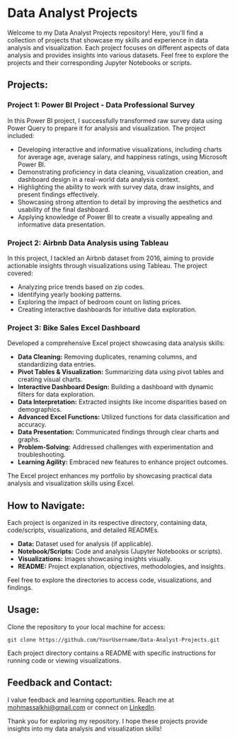 <!DOCTYPE html>
<html>

<body>

<h1>Data Analyst Projects</h1>

<p>Welcome to my Data Analyst Projects repository! Here, you'll find a collection of projects that showcase my skills and experience in data analysis and visualization. Each project focuses on different aspects of data analysis and provides insights into various datasets. Feel free to explore the projects and their corresponding Jupyter Notebooks or scripts.</p>

<h2>Projects:</h2>

<h3>Project 1: Power BI Project - Data Professional Survey </h3>

<p>In this Power BI project, I successfully transformed raw survey data using Power Query to prepare it for analysis and visualization. The project included:</p>

<ul>
  <li>Developing interactive and informative visualizations, including charts for average age, average salary, and happiness ratings, using Microsoft Power BI.</li>
  <li>Demonstrating proficiency in data cleaning, visualization creation, and dashboard design in a real-world data analysis context.</li>
  <li>Highlighting the ability to work with survey data, draw insights, and present findings effectively.</li>
  <li>Showcasing strong attention to detail by improving the aesthetics and usability of the final dashboard.</li>
  <li>Applying knowledge of Power BI to create a visually appealing and informative data presentation.</li>
</ul>

<h3>Project 2: Airbnb Data Analysis using Tableau</h3>

<p>In this project, I tackled an Airbnb dataset from 2016, aiming to provide actionable insights through visualizations using Tableau. The project covered:</p>

<ul>
  <li>Analyzing price trends based on zip codes.</li>
  <li>Identifying yearly booking patterns.</li>
  <li>Exploring the impact of bedroom count on listing prices.</li>
  <li>Creating interactive dashboards for intuitive data exploration.</li>
</ul>

<h3>Project 3: Bike Sales Excel Dashboard</h3>

<p>Developed a comprehensive Excel project showcasing data analysis skills:</p>

<ul>
  <li><strong>Data Cleaning:</strong> Removing duplicates, renaming columns, and standardizing data entries.</li>
  <li><strong>Pivot Tables & Visualization:</strong> Summarizing data using pivot tables and creating visual charts.</li>
  <li><strong>Interactive Dashboard Design:</strong> Building a dashboard with dynamic filters for data exploration.</li>
  <li><strong>Data Interpretation:</strong> Extracted insights like income disparities based on demographics.</li>
  <li><strong>Advanced Excel Functions:</strong> Utilized functions for data classification and accuracy.</li>
  <li><strong>Data Presentation:</strong> Communicated findings through clear charts and graphs.</li>
  <li><strong>Problem-Solving:</strong> Addressed challenges with experimentation and troubleshooting.</li>
  <li><strong>Learning Agility:</strong> Embraced new features to enhance project outcomes.</li>
</ul>

<p>The Excel project enhances my portfolio by showcasing practical data analysis and visualization skills using Excel.</p>

<h2>How to Navigate:</h2>

<p>Each project is organized in its respective directory, containing data, code/scripts, visualizations, and detailed READMEs.</p>

<ul>
  <li><strong>Data:</strong> Dataset used for analysis (if applicable).</li>
  <li><strong>Notebook/Scripts:</strong> Code and analysis (Jupyter Notebooks or scripts).</li>
  <li><strong>Visualizations:</strong> Images showcasing insights visually.</li>
  <li><strong>README:</strong> Project explanation, objectives, methodologies, and insights.</li>
</ul>

<p>Feel free to explore the directories to access code, visualizations, and findings.</p>

<h2>Usage:</h2>

<p>Clone the repository to your local machine for access:</p>

<pre><code>git clone https://github.com/YourUsername/Data-Analyst-Projects.git</code></pre>

<p>Each project directory contains a README with specific instructions for running code or viewing visualizations.</p>

<h2>Feedback and Contact:</h2>

<p>I value feedback and learning opportunities. Reach me at <a href="mailto:mohmassalkhi@gmail.com">mohmassalkhi@gmail.com</a> or connect on <a href="www.linkedin.com/in/mohamad-massalkhi-4226b8238">LinkedIn</a>.</p>

<p>Thank you for exploring my repository. I hope these projects provide insights into my data analysis and visualization skills!</p>

</body>

</html>
